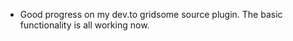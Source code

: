 ---
---

- Good progress on my dev.to gridsome source plugin. The basic functionality is all working now.
